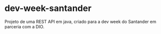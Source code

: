 # dev-week-santander
Projeto de uma REST API em java, criado para a dev week do Santander em parceria com a DIO.
